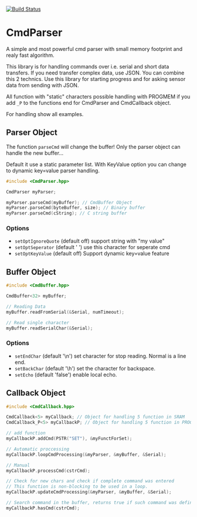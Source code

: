 [![Build Status](https://dev.azure.com/pascalvizeli/CmdParser/_apis/build/status/CI?branchName=master)](https://dev.azure.com/pascalvizeli/CmdParser/_build/latest?definitionId=3&branchName=master)

# CmdParser

A simple and most powerful cmd parser with small memory footprint and realy
fast algorithm.

This library is for handling commands over i.e. serial and short data transfers.
If you need transfer complex data, use JSON. You can combine this 2 technics.
Use this library for starting progress and for asking sensor data from sending
with JSON.

All function with "static" characters possible handling with PROGMEM if you
add ```_P``` to the functions end for CmdParser and CmdCallback object.

For handling show all examples.

## Parser Object

The function ```parseCmd``` will change the buffer! Only the parser object can
handle the new buffer...

Default it use a static parameter list. With KeyValue option you can change
to dynamic key=value parser handling.

```c++
#include <CmdParser.hpp>

CmdParser myParser;

myParser.parseCmd(myBuffer); // CmdBuffer Object
myParser.parseCmd(byteBuffer, size); // Binary buffer
myParser.parseCmd(cString); // C string buffer

```

### Options

- ```setOptIgnoreQuote``` (default off) support string with "my value"
- ```setOptSeperator``` (default ' ') use this character for seperate cmd
- ```setOptKeyValue``` (default off) Support dynamic key=value feature

## Buffer Object

```c++
#include <CmdBuffer.hpp>

CmdBuffer<32> myBuffer;

// Reading Data
myBuffer.readFromSerial(&Serial, numTimeout);

// Read single character
myBuffer.readSerialChar(&Serial);
```

### Options

- ```setEndChar``` (default '\n') set character for stop reading. Normal is a line end.
- `setBackChar` (default '\h') set the character for backspace.
- `setEcho` (default 'false') enable local echo.

## Callback Object

```c++
#include <CmdCallback.hpp>

CmdCallback<5> myCallback; // Object for handling 5 function in SRAM
CmdCallback_P<5> myCallbackP; // Object for handling 5 function in PROGMEM

// add function
myCallbackP.addCmd(PSTR("SET"), &myFunctForSet);

// Automatic proccessing
myCallbackP.loopCmdProcessing(&myParser, &myBuffer, &Serial);

// Manual
myCallbackP.processCmd(cstrCmd);

// Check for new chars and check if complete command was entered
// This function is non-blocking to be used in a loop.
myCallbackP.updateCmdProcessing(&myParser, &myBuffer, &Serial);

// Search command in the buffer, returns true if such command was defined.
myCallbackP.hasCmd(cstrCmd);

```
